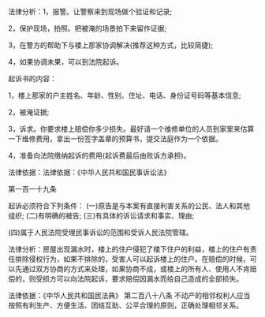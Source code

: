 法律分析：1，报警。让警察来到现场做个验证和记录;

2，保护现场，拍照。把被淹的场景拍下来留作证据;

3，在警方的帮助下与楼上那家协调解决(推荐这种方式，比较简捷);

4，如果协调未果，可以到法院起诉。

起诉书的内容：

1，楼上那家的户主姓名、年龄、性别、住址、电话、身份证号码等基本信息;

2，被淹证据;

3，诉求。你要求楼上赔偿你多少损失。最好请一个维修单位的人员到家里来估算一下维修费用，拿出一份签字盖章的预算书，提交法庭作为一个依据。

4，准备向法院缴纳起诉的费用(起诉费最后由败诉方承担)。

法律依据：法律依据：《中华人民共和国民事诉讼法》

第一百一十九条

起诉必须符合下列条件： (一)原告是与本案有直接利害关系的公民、法人和其他组织; (二)有明确的被告; (三)有具体的诉讼请求和事实、理由;

(四)属于人民法院受理民事诉讼的范围和受诉人民法院管辖。


法律分析：房屋出现漏水时，楼上的住户侵犯了楼下住户的利益，楼上的住户有责任排除侵权行为，如果不排除的，受害人可以起诉楼上的住户。在赔偿的时候，可以先通过双方协商的方式来处理，如果协商不成，或楼上的所有人、使用人不肯赔偿的，则受损方可以向法院起诉，要求赔偿因漏水而给自己造成的全部损失。

法律依据：《中华人民共和国民法典》 第二百八十八条 不动产的相邻权利人应当按照有利生产、方便生活、团结互助、公平合理的原则，正确处理相邻关系。
